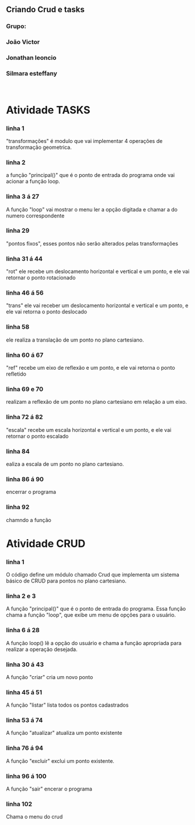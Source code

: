 ## Criando Crud e tasks

### Grupo:
<h3>João Victor</h3> 
<h3>Jonathan leoncio</h3>
<h3>Silmara esteffany</h3>
<br>

# Atividade TASKS

### linha 1  
<p>"transformações" é modulo que vai implementar 4 operações de transformação geometrica. </p>

### linha 2 
<p> a função "principal()" que é o ponto de entrada do programa onde vai acionar a função loop.</p>

### linha 3 á 27
<p> A função "loop" vai mostrar o menu  ler a opção digitada e chamar a do numero correspondente </p>

### linha 29 
<p> "pontos fixos", esses pontos não serão alterados pelas transformações <p>

### linha 31 á 44
<p>"rot" ele recebe um deslocamento horizontal e vertical e um ponto, e ele vai retornar o ponto rotacionado </p>

### linha 46 á 56 
<p> "trans" ele vai receber um deslocamento horizontal e vertical e um ponto, e ele vai retorna o ponto deslocado</p>

### linha 58
<p>ele realiza a translação de um ponto no plano cartesiano.</p>

### linha 60 á 67
<p>"ref" recebe um eixo de reflexão e um ponto, e ele vai retorna o ponto refletido </p>

### linha 69 e 70
<p> realizam a reflexão de um ponto no plano cartesiano em relação a um eixo.</p>

### linha 72 á 82
<p>"escala" recebe um escala horizontal e vertical e um ponto, e ele vai retornar o ponto escalado</p>

### linha 84 
<p>ealiza a escala de um ponto no plano cartesiano.</p>

### linha 86 á 90
<p>encerrar o programa</p>

### linha 92
<p>chamndo a função</p>

# Atividade CRUD

### linha 1
<p>O código define um módulo chamado Crud que implementa um sistema básico de CRUD para pontos no plano cartesiano.</p>

### linha 2 e 3
<p> A função "principal()" que é o ponto de entrada do programa. Essa função chama a função "loop", que exibe um menu de opções para o usuário.</p>

### linha 6 á 28
<p>A função loop() lê a opção do usuário e chama a função apropriada para realizar a operação desejada.</p>

### linha 30 á 43
<p>A função "criar" cria um novo ponto</p>

### linha 45 á 51
<p>A função "listar" lista todos os pontos cadastrados</p>

### linha 53 á 74
<p>A função "atualizar" atualiza um ponto existente</p>

### linha 76 á 94
<p>A função "excluir" exclui um ponto existente.</p>

### linha 96 á 100
<p>A função "sair" encerar o programa </p>

### linha 102
<p>Chama o menu do crud</p>
